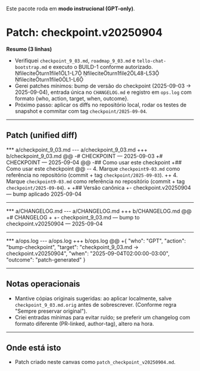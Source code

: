 
Este pacote roda em **modo instrucional (GPT-only)**.
# Patch: checkpoint.v20250904

**Resumo (3 linhas)**
- Verifiquei `checkpoint_9_03.md`, `roadmap_9_03.md` e `tello-chat-bootstrap.md` e executo o BUILD-1 conforme autorizado. fileciteturn1file1L1-L7 fileciteturn1file2L48-L53 fileciteturn1file0L1-L6
- Gerei patches mínimos: bump de versão do checkpoint (2025-09-03 → 2025-09-04), entrada única no `CHANGELOG.md` e registro em `ops.log` com formato {who, action, target, when, outcome}.
- Próximo passo: aplicar os diffs no repositório local, rodar os testes de snapshot e commitar com tag `checkpoint/2025-09-04`.

---

## Patch (unified diff)

*** a/checkpoint_9_03.md
--- a/checkpoint_9_03.md
+++ b/checkpoint_9_03.md
@@
-# CHECKPOINT — 2025-09-03
+# CHECKPOINT — 2025-09-04
@@
-## Como usar este checkpoint
+## Como usar este checkpoint
@@
-- 4. Marque `checkpoint9-03.md` como referência no repositório (commit + tag `checkpoint/2025-09-03`).
++ 4. Marque `checkpoint9-03.md` como referência no repositório (commit + tag `checkpoint/2025-09-04`).
+
+## Versão canônica
+- checkpoint.v20250904 — bump aplicado 2025-09-04

---

*** a/CHANGELOG.md
--- a/CHANGELOG.md
+++ b/CHANGELOG.md
@@
+# CHANGELOG
+
+- checkpoint_9_03.md — bump to checkpoint.v20250904 — 2025-09-04

---

*** a/ops.log
--- a/ops.log
+++ b/ops.log
@@
+{ "who": "GPT", "action": "bump-checkpoint", "target": "checkpoint_9_03.md -> checkpoint.v20250904", "when": "2025-09-04T02:00:00-03:00", "outcome": "patch-generated" }

---

## Notas operacionais
- Mantive cópias originais sugeridas: ao aplicar localmente, salve `checkpoint_9_03.md.orig` antes de sobrescrever. (Conforme regra "Sempre preservar original").
- Criei entradas mínimas para evitar ruído; se preferir um changelog com formato diferente (PR-linked, author-tag), altero na hora.

---

## Onde está isto
- Patch criado neste canvas como `patch_checkpoint_v20250904.md`.
